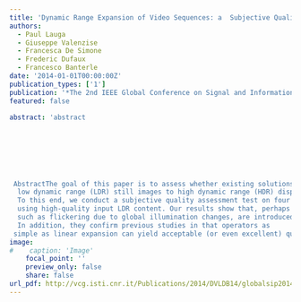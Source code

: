 ```yaml
---
title: 'Dynamic Range Expansion of Video Sequences: a  Subjective Quality Assessment Study'
authors:
  - Paul Lauga
  - Giuseppe Valenzise
  - Francesca De Simone
  - Frederic Dufaux 
  - Francesco Banterle
date: '2014-01-01T00:00:00Z'
publication_types: ['1']
publication: '*The 2nd IEEE Global Conference on Signal and Information Processing*'
featured: false

abstract: 'abstract 	 	 	     AbstractThe goal of this paper is to assess whether existing solutions to expand  low dynamic range (LDR) still images to high dynamic range (HDR) displays can apply to moving pictures.  To this end, we conduct a subjective quality assessment test on four state-of-the-art expansion operators,  using high-quality input LDR content. Our results show that, perhaps surprisingly, no temporal artifacts,  such as flickering due to global illumination changes, are introduced applying frame-based algorithms.  In addition, they confirm previous studies in that operators as simple as linear expansion can yield acceptable (or even excellent) quality of the HDR video.'
image:
#    caption: 'Image'
    focal_point: ''
    preview_only: false
    share: false
url_pdf: http://vcg.isti.cnr.it/Publications/2014/DVLDB14/globalsip2014.pdf
---
```

